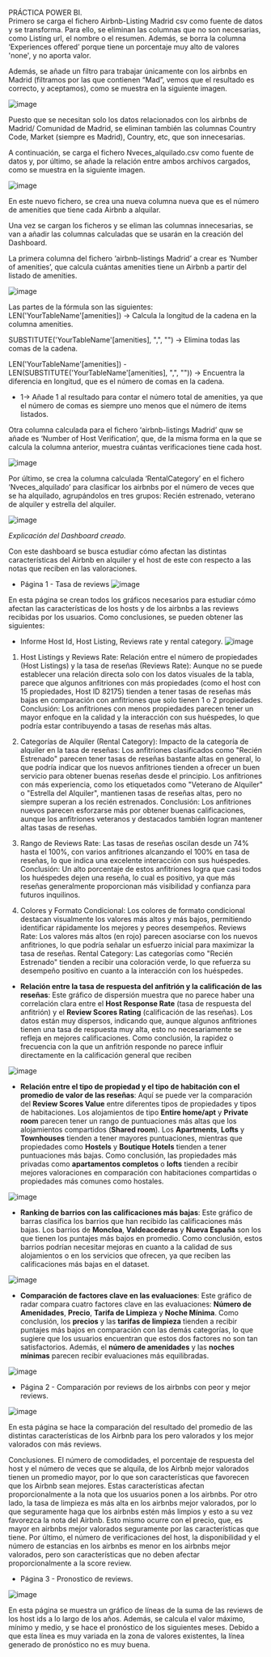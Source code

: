 PRÁCTICA POWER BI.  
Primero se carga el fichero Airbnb-Listing Madrid csv como fuente de datos y se transforma. Para ello, se eliminan las columnas que no son necesarias, como Listing url, el nombre o el resumen. Además, se borra la columna ‘Experiences offered’ porque tiene un porcentaje muy alto de valores 'none', y no aporta valor. 

Además, se añade un filtro para trabajar únicamente con los airbnbs en Madrid (filtramos por las que contienen “Mad”, vemos que el resultado es correcto, y aceptamos), como se muestra en la siguiente imagen.

 ![image](https://github.com/user-attachments/assets/8dd26489-f250-4686-836f-cd1e1adef397)

Puesto que se necesitan solo los datos relacionados con los airbnbs de Madrid/ Comunidad de Madrid, se eliminan también las columnas Country Code, Market (siempre es Madrid), Country, etc, que son innecesarias.

A continuación, se carga el fichero Nveces_alquilado.csv como fuente de datos y, por último, se añade la relación entre ambos archivos cargados, como se muestra en la siguiente imagen.

 ![image](https://github.com/user-attachments/assets/27d3d7a5-1890-400c-853f-ac71479e2041)
 
En este nuevo fichero, se crea una nueva columna nueva que es el número de amenities que tiene cada Airbnb a alquilar.

Una vez se cargan los ficheros y se eliman las columnas innecesarias, se van a añadir las columnas calculadas que se usarán en la creación del Dashboard.

La primera columna del fichero ‘airbnb-listings Madrid’ a crear es ‘Number of amenities’, que calcula cuántas amenities tiene un Airbnb a partir del listado de amenities.

 ![image](https://github.com/user-attachments/assets/9ee54c9e-933c-43e9-bf71-0c454e71a591)

Las partes de la fórmula son las siguientes:
LEN('YourTableName'[amenities]) -> Calcula la longitud de la cadena en la columna amenities.

SUBSTITUTE('YourTableName'[amenities], ",", "") -> Elimina todas las comas de la cadena.

LEN('YourTableName'[amenities]) - LEN(SUBSTITUTE('YourTableName'[amenities], ",", "")) -> Encuentra la diferencia en longitud, que es el número de comas en la cadena.

+ 1-> Añade 1 al resultado para contar el número total de amenities, ya que el número de comas es siempre uno menos que el número de items listados.

Otra columna calculada para el fichero ‘airbnb-listings Madrid’ quw se añade es ‘Number of Host Verification’, que, de la misma forma en la que se calcula la columna anterior, muestra cuántas verificaciones tiene cada host.

![image](https://github.com/user-attachments/assets/ba77ec25-d885-4717-ad7e-0d5133505c25)

 
Por último, se crea la columna calculada ‘RentalCategory’ en el fichero ‘Nveces_alquilado’ para clasificar los airbnbs por el número de veces que se ha alquilado, agrupándolos en tres grupos: Recién estrenado, veterano de alquiler y estrella del alquiler.
 
 ![image](https://github.com/user-attachments/assets/51755843-3eba-417c-b191-830208f91570)


*Explicación del Dashboard creado.*

Con este dashboard se busca estudiar cómo afectan las distintas características del Airbnb en alquiler y el host de este con respecto a las notas que reciben en las valoraciones.
-	Página 1 - Tasa de reviews
 ![image](https://github.com/user-attachments/assets/d5a10c60-952a-4e47-a648-e68a8502b9a3)

En esta página se crean todos los gráficos necesarios para estudiar cómo afectan las características de los hosts y de los airbnbs a las reviews recibidas por los usuarios. 
Como conclusiones, se pueden obtener las siguientes:

- Informe Host Id, Host Listing, Reviews rate y rental category.
![image](https://github.com/user-attachments/assets/8d6a89f3-8475-4939-a946-bc0d88b03fd9)

1. Host Listings y Reviews Rate:
Relación entre el número de propiedades (Host Listings) y la tasa de reseñas (Reviews Rate): Aunque no se puede establecer una relación directa solo con los datos visuales de la tabla, parece que algunos anfitriones con más propiedades (como el host con 15 propiedades, Host ID 82175) tienden a tener tasas de reseñas más bajas en comparación con anfitriones que solo tienen 1 o 2 propiedades.
Conclusión: Los anfitriones con menos propiedades parecen tener un mayor enfoque en la calidad y la interacción con sus huéspedes, lo que podría estar contribuyendo a tasas de reseñas más altas.

3. Categorías de Alquiler (Rental Category):
Impacto de la categoría de alquiler en la tasa de reseñas: Los anfitriones clasificados como "Recién Estrenado" parecen tener tasas de reseñas bastante altas en general, lo que podría indicar que los nuevos anfitriones tienden a ofrecer un buen servicio para obtener buenas reseñas desde el principio.
Los anfitriones con más experiencia, como los etiquetados como "Veterano de Alquiler" o "Estrella del Alquiler", mantienen tasas de reseñas altas, pero no siempre superan a los recién estrenados.
Conclusión: Los anfitriones nuevos parecen esforzarse más por obtener buenas calificaciones, aunque los anfitriones veteranos y destacados también logran mantener altas tasas de reseñas.

4. Rango de Reviews Rate:
Las tasas de reseñas oscilan desde un 74% hasta el 100%, con varios anfitriones alcanzando el 100% en tasa de reseñas, lo que indica una excelente interacción con sus huéspedes.
Conclusión: Un alto porcentaje de estos anfitriones logra que casi todos los huéspedes dejen una reseña, lo cual es positivo, ya que más reseñas generalmente proporcionan más visibilidad y confianza para futuros inquilinos.


6. Colores y Formato Condicional:
Los colores de formato condicional destacan visualmente los valores más altos y más bajos, permitiendo identificar rápidamente los mejores y peores desempeños.
Reviews Rate: Los valores más altos (en rojo) parecen asociarse con los nuevos anfitriones, lo que podría señalar un esfuerzo inicial para maximizar la tasa de reseñas.
Rental Category: Las categorías como "Recién Estrenado" tienden a recibir una coloración verde, lo que refuerza su desempeño positivo en cuanto a la interacción con los huéspedes.

 
- **Relación entre la tasa de respuesta del anfitrión y la calificación de las reseñas**: Este gráfico de dispersión muestra que no parece haber una correlación clara entre el **Host Response Rate** (tasa de respuesta del anfitrión) y el **Review Scores Rating** (calificación de las reseñas). Los datos están muy dispersos, indicando que, aunque algunos anfitriones tienen una tasa de respuesta muy alta, esto no necesariamente se refleja en mejores calificaciones.
Como conclusión, la rapidez o frecuencia con la que un anfitrión responde no parece influir directamente en la calificación general que reciben

![image](https://github.com/user-attachments/assets/6a5c085a-20d2-48cd-b090-6b229264887a)

  - **Relación entre el tipo de propiedad y el tipo de habitación con el promedio de valor de las reseñas**: Aquí se puede ver la comparación del **Review Scores Value** entre diferentes tipos de propiedades y tipos de habitaciones. Los alojamientos de tipo **Entire home/apt** y **Private room** parecen tener un rango de puntuaciones más altas que los alojamientos compartidos (**Shared room**).
Los **Apartments**, **Lofts** y **Townhouses** tienden a tener mayores puntuaciones, mientras que propiedades como **Hostels** y **Boutique Hotels** tienden a tener puntuaciones más bajas.
Como conclusión, las propiedades más privadas como **apartamentos completos** o **lofts** tienden a recibir mejores valoraciones en comparación con habitaciones compartidas o propiedades más comunes como hostales.


![image](https://github.com/user-attachments/assets/c0875ab5-212a-470d-9067-1539bec1a57e)


 - **Ranking de barrios con las calificaciones más bajas**:
Este gráfico de barras clasifica los barrios que han recibido las calificaciones más bajas. Los barrios de **Moncloa**, **Valdeacederas** y **Nueva España** son los que tienen los puntajes más bajos en promedio.
Como conclusión, estos barrios podrían necesitar mejoras en cuanto a la calidad de sus alojamientos o en los servicios que ofrecen, ya que reciben las calificaciones más bajas en el dataset.

![image](https://github.com/user-attachments/assets/e909a651-a853-44f1-bc87-f83824d71170)

 - **Comparación de factores clave en las evaluaciones**:
Este gráfico de radar compara cuatro factores clave en las evaluaciones: **Número de Amenidades**, **Precio**, **Tarifa de Limpieza** y **Noche Mínima**.
Como conclusión, los **precios** y las **tarifas de limpieza** tienden a recibir puntajes más bajos en comparación con las demás categorías, lo que sugiere que los usuarios encuentran que estos dos factores no son tan satisfactorios. Además, el **número de amenidades** y las **noches mínimas** parecen recibir evaluaciones más equilibradas.

![image](https://github.com/user-attachments/assets/e11017a3-70f7-4b26-bc40-0988381dc188)




-	Página 2 - Comparación por reviews de los airbnbs con peor y mejor reviews.

  ![image](https://github.com/user-attachments/assets/9189cac6-c796-44be-83af-fe843761aeed)

En esta página se hace la comparación del resultado del promedio de las distintas características de los Airbnb para los pero valorados y los mejor valorados con más reviews.
 

Conclusiones.
El número de comodidades, el porcentaje de respuesta del host y el número de veces que se alquila, de los Airbnb mejor valorados tienen un promedio mayor, por lo que son características que favorecen que los Airbnb sean mejores. Estas características afectan proporcionalmente a la nota que los usuarios ponen a los airbnbs.
Por otro lado, la tasa de limpieza es más alta en los airbnbs mejor valorados, por lo que seguramente haga que los airbnbs estén más limpios y esto a su vez favorezca la nota del Airbnb. Esto mismo ocurre con el precio, que, es mayor en airbnbs mejor valorados seguramente por las características que tiene. 
Por último, el número de verificaciones del host, la disponibilidad y el número de estancias en los airbnbs es menor en los airbnbs mejor valorados, pero son características que no deben afectar proporcionalmente a la score review.

-	Página 3 - Pronostico de reviews.

![image](https://github.com/user-attachments/assets/3e293fe7-e7cc-4529-aa2f-445c9a852414)

En esta página se muestra un gráfico de líneas de la suma de las reviews de los host ids a lo largo de los años. Además, se calcula el valor máximo, mínimo y medio, y se hace el pronóstico de los siguientes meses.
Debido a que esta línea es muy variada en la zona de valores existentes, la línea generado de pronóstico no es muy buena.
